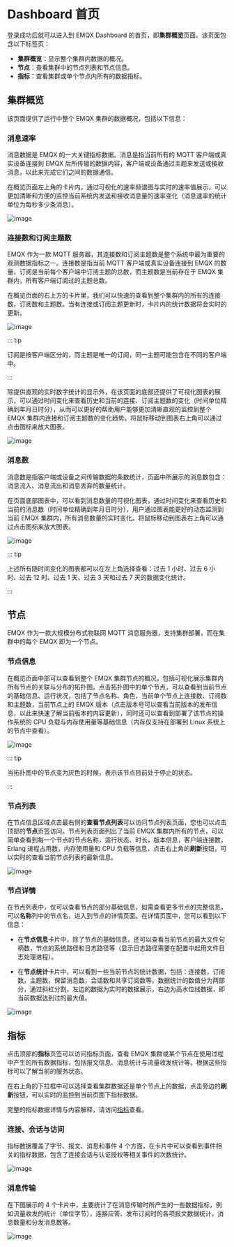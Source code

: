 # Dashboard 首页

登录成功后就可以进入到 EMQX Dashboard 的首页，即**集群概览**页面。该页面包含以下标签页：

- **集群概览**：显示整个集群内数据的概况。
- **节点**：查看集群中的节点列表和节点信息。
- **指标**：查看集群或单个节点内所有的数据指标。

## 集群概览

该页面提供了运行中整个 EMQX 集群的数据概况，包括以下信息：

### 消息速率

消息数据是 EMQX 的一大关键指标数据。消息是指当前所有的 MQTT 客户端或真实设备连接到 EMQX 后所传输的数据内容，客户端或设备通过主题来发送或接收消息，以此来完成它们之间的数据通信。

在概览页面左上角的卡片内，通过可视化的速率频谱图与实时的速率值展示，可以更加清晰和方便的监控当前系统内发送和接收消息量的速率变化（消息速率的统计单位为每秒多少条消息）。

![image](./assets/message_rate.png)

### 连接数和订阅主题数

EMQX 作为一款 MQTT 服务器，其连接数和订阅主题数是整个系统中最为重要的观测数据指标之一。连接数是指当前 MQTT 客户端或真实设备连接到 EMQX 的数量，订阅是当前每个客户端中订阅主题的总数，而主题数是当前存在于 EMQX 集群内，所有客户端订阅过的主题总数。

在概览页面的右上方的卡片里，我们可以快速的查看到整个集群内的所有的连接数，订阅数和主题数。当有连接或订阅主题更新时，卡片内的统计数据将会实时的更新。

![image](./assets/connections_subscriptions.png)

::: tip

订阅是按客户端区分的，而主题是唯一的订阅，同一主题可能包含在不同的客户端中。

:::

除提供直观的实时数字统计的显示外，在该页面的底部还提供了可视化图表的展示，可以通过时间变化来查看历史和当前的连接、订阅主题数的变化（时间单位精确到年月日时分），从而可以更好的帮助用户能够更加清晰直观的监控到整个 EMQX 集群内连接和订阅主题数的变化趋势。将鼠标移动到图表右上角可以通过点击图标来放大图表。

![image](./assets/connection_statistic.png)

### 消息数

消息数是指客户端或设备之间传输数据的条数统计，页面中所展示的消息数包含：消息流入、消息流出和消息丢弃的数量统计。

在页面底部图表中，可以看到消息数量的可视化图表，通过时间变化来查看历史和当前的消息数（时间单位精确到年月日时分），用户通过图表能更好的动态监测到当前 EMQX 集群内，所有消息数量的实时变化。将鼠标移动到图表右上角可以通过点击图标来放大图表。

![image](./assets/messages.png)

::: tip

上述所有随时间变化的图表都可以在左上角选择查看：过去 1 小时、过去 6 小时、过去 12 时、过去 1 天、过去 3 天和过去 7 天的数据变化统计。

:::

## 节点

EMQX 作为一款大规模分布式物联网 MQTT 消息服务器，支持集群部署，而在集群中的每个 EMQX 即为一个节点。

### 节点信息

在概览页面中部可以查看到整个 EMQX 集群节点的概况，包括可视化展示集群内所有节点的关联与分布的拓扑图。点击拓扑图中的单个节点，可以查看到当前节点的基础信息、运行状况，包括了节点名称、角色，当前单个节点上连接数、订阅数和主题数，当前节点上的 EMQX 版本（点击版本号可以查看当前版本的发布信息，以此来快速了解当前版本的内容更新），同时还可以查看到部署了该节点的操作系统的 CPU 负载与内存使用量等基础信息（内存仅支持在部署到 Linux 系统上的节点中查看）。

![image](./assets/nodes.png)

::: tip

当拓扑图中的节点变为灰色的时候，表示该节点目前处于停止的状态。

:::

### 节点列表

在节点信息区域点击最右侧的**查看节点列表**可以访问节点列表页面，您也可以点击顶部的**节点**页签访问。节点列表页面列出了当前 EMQX 集群内所有的节点，可以简单查看到每一个节点的节点名称，运行状态、时长，版本信息，客户端连接数，Erlang 进程占用数，内存使用量和 CPU 负载等信息，点击右上角的**刷新**按钮，可以实时的查看当前节点列表的最新信息。

![image](./assets/node_list.png)

### 节点详情

在节点列表中，仅可以查看节点的部分基础信息，如需查看更多节点的完整信息，可以**名称**列中的节点名，进入到节点的详情页面。在详情页面中，您可以看到以下信息：

- 在**节点信息**卡片中，除了节点的基础信息，还可以查看当前节点的最大文件句柄数，节点的系统路径和日志路径等（显示日志路径需要在配置中起用文件日志处理进程）。

- 在**节点统计**卡片中，可以看到一些当前节点的统计数据，包括：连接数，订阅数，主题数，保留消息数，会话数和共享订阅数等。数据统计的数值分为两部分，通过斜杠分割，左边的数据为实时的数据展示，右边为高水位线数据，即当前数据达到过的最大值。


![image](./assets/node-detail.png)

## 指标

点击顶部的**指标**页签可以访问指标页面，查看 EMQX 集群或某个节点在使用过程中产生的所有数据指标，包括报文信息、消息统计与流量收发统计等。根据这些指标可以了解当前的服务状态。

在右上角的下拉框中可以选择查看集群数据还是单个节点上的数据，点击旁边的**刷新**按钮，可以实时的监控到当前页面下指标数据。

完整的指标数据详情与内容解释，请访问[指标](../observability/metrics-and-stats.md)查看。

### 连接、会话与访问

指标数据覆盖了字节、报文、消息和事件 4 个方面，在卡片中可以查看到事件相关的指标数据，包含了连接会话与认证授权等相关事件的次数统计。

![image](./assets/metrics-1.png)

### 消息传输

在下图展示的 4 个卡片中，主要统计了在消息传输时所产生的一些数据指标，例如流量收发的统计（单位字节），连接应答、发布订阅时的各项报文数据统计，消息数量和分发消息数等。

![image](./assets/metrics-2.png)
